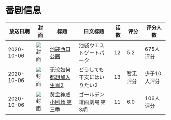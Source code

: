 # 番剧信息

|放送日期|封面|标题|日文标题|话数|评分|评分人数|
|---|---|---|---|---|---|---|
|2020-10-06|![封面](https://lain.bgm.tv/pic/cover/c/d1/ae/289915_CMcWn.jpg)|[池袋西口公园](https://bangumi.tv/subject/289915)|池袋ウエストゲートパーク|12|5.2|675人评分|
|2020-10-06|![封面](https://lain.bgm.tv/pic/cover/c/c0/8b/318582_1xLIq.jpg)|[无论如何都想加入生肖2](https://bangumi.tv/subject/318582)|どうしても干支にはいりたい2|13|暂无评分|少于10人评分|
|2020-10-06|![封面](https://lain.bgm.tv/pic/cover/c/0b/e9/320733_ynyx8.jpg)|[黄金神威 小剧场 第三季](https://bangumi.tv/subject/320733)|ゴールデン道画劇場 第3期|11|6.0|106人评分|
